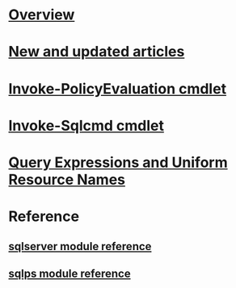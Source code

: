 # [Overview](database-engine-powershell-reference.md)  
# [New and updated articles](new-updated-powershell.md)
# [Invoke-PolicyEvaluation cmdlet](invoke-policyevaluation-cmdlet.md)  
# [Invoke-Sqlcmd cmdlet](invoke-sqlcmd-cmdlet.md)  
# [Query Expressions and Uniform Resource Names](query-expressions-and-uniform-resource-names.md)  
# Reference
## [sqlserver module reference](https://docs.microsoft.com/powershell/module/sqlserver/?toc=/sql/powershell/toc.json&bc=/sql/breadcrumb/toc.json)
## [sqlps module reference](https://docs.microsoft.com/powershell/module/sqlps/?toc=/sql/powershell/toc.json&bc=/sql/breadcrumb/toc.json)